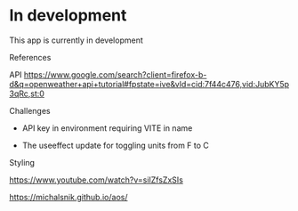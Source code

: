 # In development
This app is currently in development

References

API
https://www.google.com/search?client=firefox-b-d&q=openweather+api+tutorial#fpstate=ive&vld=cid:7f44c476,vid:JubKY5p3qRc,st:0


Challenges
- API key in environment requiring VITE in name

- The useeffect update for toggling units from F to C


Styling

https://www.youtube.com/watch?v=siIZfsZxSIs


https://michalsnik.github.io/aos/